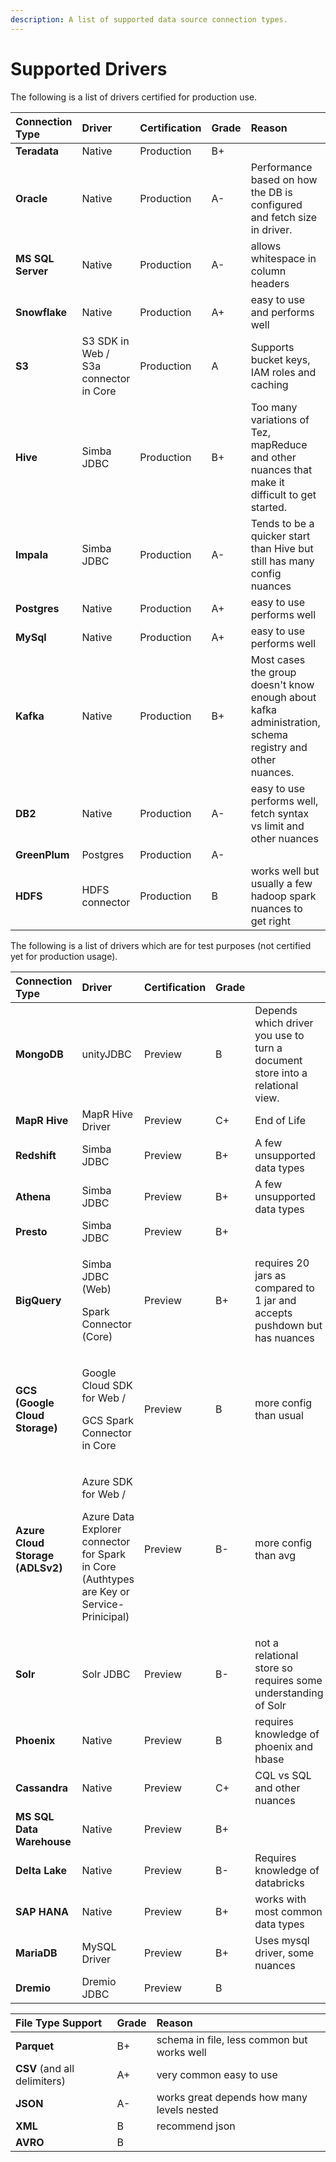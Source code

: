 ```yaml
---
description: A list of supported data source connection types.
---
```


# Supported Drivers

The following is a list of drivers certified for production use.

| Connection Type | Driver | Certification | Grade | Reason |
| :--- | :--- | :--- | :--- | :--- |
| **Teradata** | Native | Production | B+ |  |
| **Oracle** | Native | Production | A- | Performance based on how the DB is configured and fetch size in driver. |
| **MS SQL Server** | Native | Production | A- | allows whitespace in column headers |
| **Snowflake** | Native | Production | A+ | easy to use and performs well |
| **S3** | S3 SDK in Web / S3a connector in Core | Production | A | Supports bucket keys, IAM roles and caching |
| **Hive** | Simba JDBC | Production | B+ | Too many variations of Tez, mapReduce and other nuances that make it difficult to get started. |
| **Impala** | Simba JDBC | Production | A- | Tends to be a quicker start than Hive but still has many config nuances |
| **Postgres** | Native | Production | A+ | easy to use performs well |
| **MySql** | Native | Production | A+ | easy to use performs well |
| **Kafka** | Native | Production | B+ | Most cases the group doesn't know enough about kafka administration, schema registry and other nuances. |
| **DB2** | Native | Production | A- | easy to use performs well, fetch syntax vs limit and other nuances |
| **GreenPlum** | Postgres | Production | A- |  |
| **HDFS** | HDFS connector | Production | B | works well but usually a few hadoop spark nuances to get right |

The following is a list of drivers which are for test purposes \(not certified yet for production usage\).

<table>
  <thead>
    <tr>
      <th style="text-align:left">Connection Type</th>
      <th style="text-align:left">Driver</th>
      <th style="text-align:left">Certification</th>
      <th style="text-align:left">Grade</th>
      <th style="text-align:left"></th>
    </tr>
  </thead>
  <tbody>
    <tr>
      <td style="text-align:left"><b>MongoDB</b>
      </td>
      <td style="text-align:left">unityJDBC</td>
      <td style="text-align:left">Preview</td>
      <td style="text-align:left">B</td>
      <td style="text-align:left">Depends which driver you use to turn a document store into a relational
        view.</td>
    </tr>
    <tr>
      <td style="text-align:left"><b>MapR Hive</b>
      </td>
      <td style="text-align:left">MapR Hive Driver</td>
      <td style="text-align:left">Preview</td>
      <td style="text-align:left">C+</td>
      <td style="text-align:left">End of Life</td>
    </tr>
    <tr>
      <td style="text-align:left"><b>Redshift</b>
      </td>
      <td style="text-align:left">Simba JDBC</td>
      <td style="text-align:left">Preview</td>
      <td style="text-align:left">B+</td>
      <td style="text-align:left">A few unsupported data types</td>
    </tr>
    <tr>
      <td style="text-align:left"><b>Athena</b>
      </td>
      <td style="text-align:left">Simba JDBC</td>
      <td style="text-align:left">Preview</td>
      <td style="text-align:left">B+</td>
      <td style="text-align:left">A few unsupported data types</td>
    </tr>
    <tr>
      <td style="text-align:left"><b>Presto</b>
      </td>
      <td style="text-align:left">Simba JDBC</td>
      <td style="text-align:left">Preview</td>
      <td style="text-align:left">B+</td>
      <td style="text-align:left"></td>
    </tr>
    <tr>
      <td style="text-align:left"><b>BigQuery</b>
      </td>
      <td style="text-align:left">
        <p>Simba JDBC (Web)</p>
        <p>Spark Connector (Core)</p>
      </td>
      <td style="text-align:left">Preview</td>
      <td style="text-align:left">B+</td>
      <td style="text-align:left">requires 20 jars as compared to 1 jar and accepts pushdown but has nuances</td>
    </tr>
    <tr>
      <td style="text-align:left"><b>GCS (Google Cloud Storage)</b>
      </td>
      <td style="text-align:left">
        <p>Google Cloud SDK for Web /</p>
        <p>GCS Spark Connector in Core</p>
      </td>
      <td style="text-align:left">Preview</td>
      <td style="text-align:left">B</td>
      <td style="text-align:left">more config than usual</td>
    </tr>
    <tr>
      <td style="text-align:left"><b>Azure Cloud Storage (ADLSv2)</b>
      </td>
      <td style="text-align:left">
        <p>Azure SDK for Web /</p>
        <p>Azure Data Explorer connector for Spark in Core (Authtypes are Key or
          Service-Prinicipal)</p>
      </td>
      <td style="text-align:left">Preview</td>
      <td style="text-align:left">B-</td>
      <td style="text-align:left">more config than avg</td>
    </tr>
    <tr>
      <td style="text-align:left"><b>Solr</b>
      </td>
      <td style="text-align:left">Solr JDBC</td>
      <td style="text-align:left">Preview</td>
      <td style="text-align:left">B-</td>
      <td style="text-align:left">not a relational store so requires some understanding of Solr</td>
    </tr>
    <tr>
      <td style="text-align:left"><b>Phoenix</b>
      </td>
      <td style="text-align:left">Native</td>
      <td style="text-align:left">Preview</td>
      <td style="text-align:left">B</td>
      <td style="text-align:left">requires knowledge of phoenix and hbase</td>
    </tr>
    <tr>
      <td style="text-align:left"><b>Cassandra</b>
      </td>
      <td style="text-align:left">Native</td>
      <td style="text-align:left">Preview</td>
      <td style="text-align:left">C+</td>
      <td style="text-align:left">CQL vs SQL and other nuances</td>
    </tr>
    <tr>
      <td style="text-align:left"><b>MS SQL Data Warehouse</b>
      </td>
      <td style="text-align:left">Native</td>
      <td style="text-align:left">Preview</td>
      <td style="text-align:left">B+</td>
      <td style="text-align:left"></td>
    </tr>
    <tr>
      <td style="text-align:left"><b>Delta Lake</b>
      </td>
      <td style="text-align:left">Native</td>
      <td style="text-align:left">Preview</td>
      <td style="text-align:left">B-</td>
      <td style="text-align:left">Requires knowledge of databricks</td>
    </tr>
    <tr>
      <td style="text-align:left"><b>SAP HANA</b>
      </td>
      <td style="text-align:left">Native</td>
      <td style="text-align:left">Preview</td>
      <td style="text-align:left">B+</td>
      <td style="text-align:left">works with most common data types</td>
    </tr>
    <tr>
      <td style="text-align:left"><b>MariaDB</b>
      </td>
      <td style="text-align:left">MySQL Driver</td>
      <td style="text-align:left">Preview</td>
      <td style="text-align:left">B+</td>
      <td style="text-align:left">Uses mysql driver, some nuances</td>
    </tr>
    <tr>
      <td style="text-align:left"><b>Dremio</b>
      </td>
      <td style="text-align:left">Dremio JDBC</td>
      <td style="text-align:left">Preview</td>
      <td style="text-align:left">B</td>
      <td style="text-align:left"></td>
    </tr>
  </tbody>
</table>

| File Type Support | Grade | Reason |
| :--- | :--- | :--- |
| **Parquet** | B+ | schema in file, less common but works well |
| **CSV** \(and all delimiters\) | A+ | very common easy to use |
| **JSON** | A- | works great depends how many levels nested |
| **XML** | B | recommend json |
| **AVRO** | B |  |

